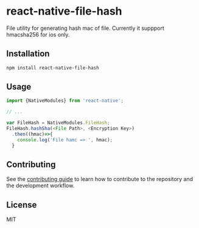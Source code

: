 # react-native-file-hash

File utility for generating hash mac of file. Currently it suppport hmacsha256 for ios only.

## Installation

```sh
npm install react-native-file-hash
```

## Usage

```js
import {NativeModules} from 'react-native';

// ...

var FileHash = NativeModules.FileHash;
FileHash.hashSha(<File Path>, <Encryption Key>)
  .then((hmac)=>{
    console.log('File hamc => ', hmac);
  }
```

## Contributing

See the [contributing guide](CONTRIBUTING.md) to learn how to contribute to the repository and the development workflow.

## License

MIT
